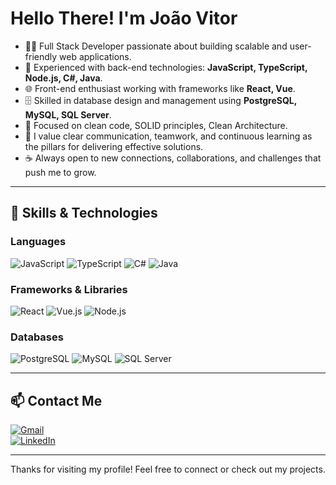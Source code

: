 # Hello There! I'm João Vitor

- 👨‍💻 Full Stack Developer passionate about building scalable and user-friendly web applications.
- 🔧 Experienced with back-end technologies: **JavaScript, TypeScript, Node.js, C#, Java**.
- 🌐 Front-end enthusiast working with frameworks like **React, Vue**.
- 🗄️ Skilled in database design and management using **PostgreSQL, MySQL, SQL Server**.
- 🚀 Focused on clean code, SOLID principles, Clean Architecture.
- 🤝 I value clear communication, teamwork, and continuous learning as the pillars for delivering effective solutions.
- ☕ Always open to new connections, collaborations, and challenges that push me to grow.

---

## 🚀 Skills & Technologies

### Languages
![JavaScript](https://img.shields.io/badge/JavaScript-F7DF1E?style=for-the-badge&logo=javascript&logoColor=black)
![TypeScript](https://img.shields.io/badge/TypeScript-3178C6?style=for-the-badge&logo=typescript&logoColor=white)
![C#](https://img.shields.io/badge/C%23-239120?style=for-the-badge&logo=c-sharp&logoColor=white)
![Java]([https://img.shields.io/badge/Java-ED8B00?style=for-the-badge&logo=java&logoColor=white](https://img.shields.io/badge/Java-ED8B00?style=for-the-badge&logo=openjdk&logoColor=white))

### Frameworks & Libraries
![React](https://img.shields.io/badge/React-20232A?style=for-the-badge&logo=react&logoColor=61DAFB)
![Vue.js](https://img.shields.io/badge/Vue.js-35495E?style=for-the-badge&logo=vue.js&logoColor=4FC08D)
![Node.js](https://img.shields.io/badge/Node.js-339933?style=for-the-badge&logo=nodedotjs&logoColor=white)

### Databases
![PostgreSQL](https://img.shields.io/badge/PostgreSQL-4169E1?style=for-the-badge&logo=postgresql&logoColor=white)
![MySQL](https://img.shields.io/badge/MySQL-4479A1?style=for-the-badge&logo=mysql&logoColor=white)
![SQL Server](https://img.shields.io/badge/SQL_Server-CC2927?style=for-the-badge&logo=microsoft-sql-server&logoColor=white)

---

## 📫 Contact Me

[![Gmail](https://img.shields.io/badge/-Gmail-%23333?style=for-the-badge&logo=gmail&logoColor=white)](mailto:joao.tadeov@gmail.com)  
[![LinkedIn](https://img.shields.io/badge/-LinkedIn-%230077B5?style=for-the-badge&logo=linkedin&logoColor=white)](https://www.linkedin.com/in/jvTadeo)

---

Thanks for visiting my profile! Feel free to connect or check out my projects.
